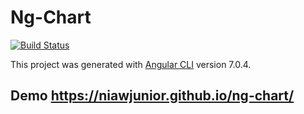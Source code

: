 # Ng-Chart
[![Build Status](https://travis-ci.org/niawjunior/ng-chart.svg?branch=master)](https://travis-ci.org/niawjunior/ng-chart)

This project was generated with [Angular CLI](https://github.com/angular/angular-cli) version 7.0.4.

## Demo https://niawjunior.github.io/ng-chart/
